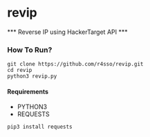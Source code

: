 # revip
*** Reverse IP using HackerTarget API ***

### How To Run?
```
git clone https://github.com/r4sso/revip.git   
cd revip
python3 revip.py
```

#### Requirements
- PYTHON3
- REQUESTS
```
pip3 install requests
```
